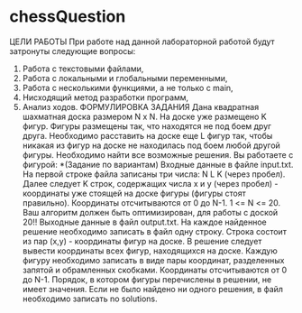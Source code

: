 # chessQuestion
ЦЕЛИ РАБОТЫ
При работе над данной лабораторной работой будут затронуты следующие вопросы:
1.	Работа с текстовыми файлами,
2.	Работа с локальными и глобальными переменными,
3.	Работа с несколькими функциями, а не только с main, 
4.	Нисходящий метод разработки программ,
5.	Анализ ходов.
ФОРМУЛИРОВКА ЗАДАНИЯ
	Дана квадратная шахматная доска размером N x N. На доске уже размещено K фигур. Фигуры размещены так, что находятся не под боем друг друга.
Необходимо расставить на доске еще L фигур так, чтобы никакая из фигур на доске не находилась под боем любой другой фигуры. Необходимо найти все возможные решения.
Вы работаете с фигурой: *(Задание по вариантам) 
Входные данные в файле input.txt. На первой строке файла записаны три числа: N L K (через пробел). Далее следует K строк, содержащих числа x и y (через пробел) - координаты уже стоящей на доске фигуры (фигуры стоят правильно). Координаты отсчитываются от 0 до N-1. 1 <= N <= 20.
Ваш алгоритм должен быть оптимизирован, для работы с доской 20!! 
Выходные данные в файл output.txt. На каждое найденное решение необходимо записать в файл одну строку. Строка состоит из пар (x,y) - координаты фигур на доске. В решение следует вывести координаты всех фигур, находящихся на доске. Каждую фигуру необходимо записать в виде пары координат, разделенных запятой и обрамленных скобками. Координаты отсчитываются от 0 до N-1. Порядок, в котором фигуры перечислены в решении, не имеет значения. Если не было найдено ни одного решения, в файл необходимо записать no solutions.

